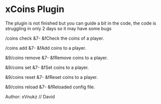 # xCoins Plugin 

The plugin is not finished but you can guide a bit in the code, the code is struggling in only 2 days so it may have some bugs

/coins check <player> &7- &fCheck the coins of a player.
  
/coins add <player> <coins> &7- &fAdd coins to a player.
  
&9/coins remove <player> <coins> &7- &fRemove coins to a player.
  
&9/coins set <player> <coins> &7- &fSet coins to a player.
  
&9/coins reset <player> &7- &fReset coins to a player.
  
&9/coins reload &7- &fReloaded config file.
  
  Author: xVnukz // David
